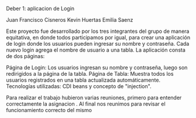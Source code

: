Deber 1: aplicacion de Login

Juan Francisco Cisneros
Kevin Huertas
Emilia Saenz

Este proyecto fue desarrollado por los tres integrantes del grupo de manera equitativa, en donde todos participamos por igual, para crear una aplicación de login donde los usuarios pueden ingresar su nombre y contraseña. Cada nuevo login agrega el nombre de usuario a una tabla. La aplicación consta de dos páginas:

Página de Login: Los usuarios ingresan su nombre y contraseña, luego son redirigidos a la página de la tabla.
Página de Tabla: Muestra todos los usuarios registrados en una tabla actualizada automáticamente.
Tecnologías utilizadas: CDI beans y concepto de "injection".

Para realizar el trabajo hubieron varias  reuniones, primero para entender correctamente la asignacion . Al final nos reunimos para revisar el funcionamiento correcto del mismo 
